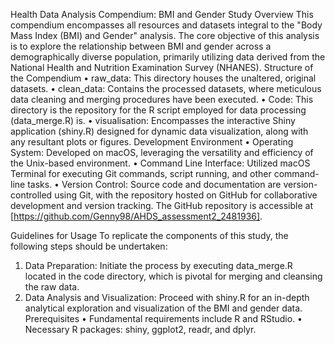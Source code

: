 Health Data Analysis Compendium: BMI and Gender Study
Overview
This compendium encompasses all resources and datasets integral to the "Body Mass Index (BMI) and Gender" analysis. The core objective of this analysis is to explore the relationship between BMI and gender across a demographically diverse population, primarily utilizing data derived from the National Health and Nutrition Examination Survey (NHANES).
Structure of the Compendium
•	raw_data: This directory houses the unaltered, original datasets.
•	clean_data: Contains the processed datasets, where meticulous data cleaning and merging procedures have been executed.
•	Code: This directory is the repository for the R script employed for data processing (data_merge.R) is.
•	visualisation: Encompasses the interactive Shiny application (shiny.R) designed for dynamic data visualization, along with any resultant plots or figures.
Development Environment
•	Operating System: Developed on macOS, leveraging the versatility and efficiency of the Unix-based environment.
•	Command Line Interface: Utilized macOS Terminal for executing Git commands, script running, and other command-line tasks.
•	Version Control: Source code and documentation are version-controlled using Git, with the repository hosted on GitHub for collaborative development and version tracking. The GitHub repository is accessible at [https://github.com/Genny98/AHDS_assessment2_2481936].

Guidelines for Usage
To replicate the components of this study, the following steps should be undertaken:
1.	Data Preparation: Initiate the process by executing data_merge.R located in the code directory, which is pivotal for merging and cleansing the raw data.
2.	Data Analysis and Visualization: Proceed with shiny.R for an in-depth analytical exploration and visualization of the BMI and gender data.
Prerequisites
•	Fundamental requirements include R and RStudio.
•	Necessary R packages: shiny, ggplot2, readr, and dplyr.

